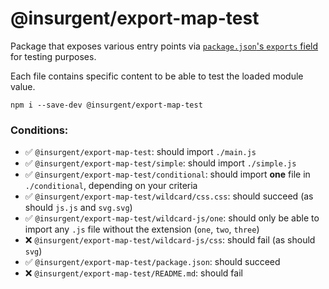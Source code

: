 # @insurgent/export-map-test

Package that exposes various entry points via [`package.json`'s `exports` field](https://nodejs.org/api/packages.html#packages_package_entry_points) for testing purposes.

Each file contains specific content to be able to test the loaded module value.

```shell
npm i --save-dev @insurgent/export-map-test
```

### Conditions:

- ✅ `@insurgent/export-map-test`: should import `./main.js`
- ✅ `@insurgent/export-map-test/simple`: should import `./simple.js`
- ✅ `@insurgent/export-map-test/conditional`: should import **one** file in `./conditional`, depending on your criteria
- ✅ `@insurgent/export-map-test/wildcard/css.css`: should succeed (as should `js.js` and `svg.svg`)
- ✅ `@insurgent/export-map-test/wildcard-js/one`: should only be able to import any `.js` file without the extension (`one`, `two`, `three`)
- ❌ `@insurgent/export-map-test/wildcard-js/css`: should fail (as should `svg`)
- ✅ `@insurgent/export-map-test/package.json`: should succeed
- ❌ `@insurgent/export-map-test/README.md`: should fail
